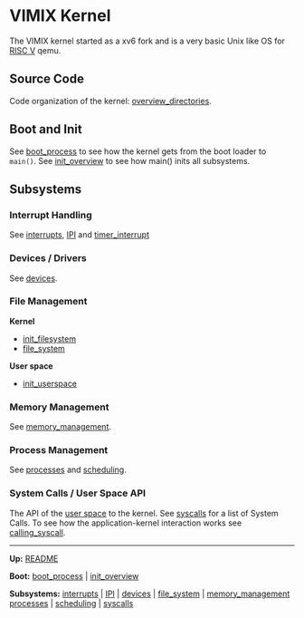 # VIMIX Kernel

The VIMIX kernel started as a xv6 fork and is a very basic Unix like OS for [RISC V](../riscv/RISCV.md) qemu.


## Source Code

Code organization of the kernel: [overview_directories](../overview_directories.md).


## Boot and Init

See [boot_process](overview/boot_process.md) to see how the kernel gets from the boot loader to `main()`.
See [init_overview](overview/init_overview.md) to see how main() inits all subsystems.


## Subsystems

### Interrupt Handling

See [interrupts](interrupts/interrupts.md), [IPI](interrupts/IPI.md) and [timer_interrupt](interrupts/timer_interrupt.md)

### Devices / Drivers

See [devices](devices/devices.md).

### File Management

**Kernel**
- [init_filesystem](file_system/init_filesystem.md)
- [file_system](file_system/file_system.md)

**User space**
- [init_userspace](processes/init_userspace.md)

### Memory Management

See [memory_management](mm/memory_management.md).

### Process Management

See [processes](processes/processes.md) and [scheduling](processes/scheduling.md).

### System Calls / User Space API

The API of the [user space](../userspace/userspace.md) to the kernel.
See [syscalls](syscalls/syscalls.md) for a list of System Calls.
To see how the application-kernel interaction works see [calling_syscall](syscalls/calling_syscall.md).


---
**Up:** [README](../../README.md)

**Boot:** [boot_process](overview/boot_process.md) | [init_overview](overview/init_overview.md)

**Subsystems:** [interrupts](interrupts.md) | [IPI](IPI.md) | [devices](../devices/devices.md) | [file_system](../file_system/file_system.md) | [memory_management](../mm/memory_management.md)
[processes](../processes/processes.md) | [scheduling](../processes/scheduling.md) | [syscalls](../syscalls/syscalls.md)
